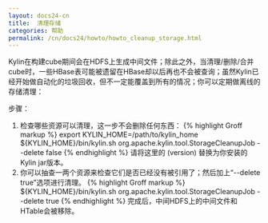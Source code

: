 ```yaml
---
layout: docs24-cn
title:  清理存储
categories: 帮助
permalink: /cn/docs24/howto/howto_cleanup_storage.html
---
```


Kylin在构建cube期间会在HDFS上生成中间文件；除此之外，当清理/删除/合并cube时，一些HBase表可能被遗留在HBase却以后再也不会被查询；虽然Kylin已经开始做自动化的垃圾回收，但不一定能覆盖到所有的情况；你可以定期做离线的存储清理：

步骤：
1. 检查哪些资源可以清理，这一步不会删除任何东西：
{% highlight Groff markup %}
export KYLIN_HOME=/path/to/kylin_home
${KYLIN_HOME}/bin/kylin.sh org.apache.kylin.tool.StorageCleanupJob --delete false
{% endhighlight %}
请将这里的 (version) 替换为你安装的Kylin jar版本。
2. 你可以抽查一两个资源来检查它们是否已经没有被引用了；然后加上“--delete true”选项进行清理。
{% highlight Groff markup %}
${KYLIN_HOME}/bin/kylin.sh org.apache.kylin.tool.StorageCleanupJob --delete true
{% endhighlight %}
完成后，中间HDFS上的中间文件和HTable会被移除。
